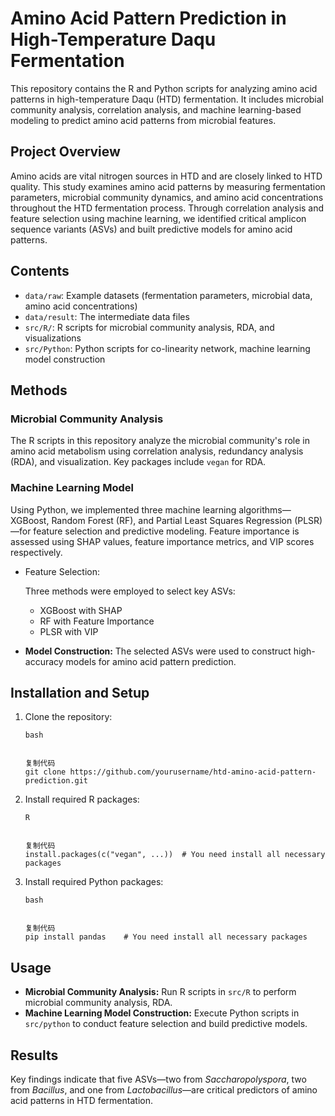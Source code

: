 # Amino Acid Pattern Prediction in High-Temperature Daqu Fermentation

This repository contains the R and Python scripts for analyzing amino acid patterns in high-temperature Daqu (HTD) fermentation. It includes microbial community analysis, correlation analysis, and machine learning-based modeling to predict amino acid patterns from microbial features.

## Project Overview

Amino acids are vital nitrogen sources in HTD and are closely linked to HTD quality. This study examines amino acid patterns by measuring fermentation parameters, microbial community dynamics, and amino acid concentrations throughout the HTD fermentation process. Through correlation analysis and feature selection using machine learning, we identified critical amplicon sequence variants (ASVs) and built predictive models for amino acid patterns.

## Contents

- `data/raw`: Example datasets (fermentation parameters, microbial data, amino acid concentrations)
- `data/result`: The intermediate data files
- `src/R/`: R scripts for microbial community analysis, RDA, and visualizations
- `src/Python`: Python scripts for co-linearity network, machine learning model construction

## Methods

### Microbial Community Analysis

The R scripts in this repository analyze the microbial community's role in amino acid metabolism using correlation analysis, redundancy analysis (RDA), and visualization. Key packages include `vegan` for RDA.

### Machine Learning Model

Using Python, we implemented three machine learning algorithms—XGBoost, Random Forest (RF), and Partial Least Squares Regression (PLSR)—for feature selection and predictive modeling. Feature importance is assessed using SHAP values, feature importance metrics, and VIP scores respectively.

- Feature Selection:

   Three methods were employed to select key ASVs:

  - XGBoost with SHAP
  - RF with Feature Importance
  - PLSR with VIP

- **Model Construction:** The selected ASVs were used to construct high-accuracy models for amino acid pattern prediction.

## Installation and Setup

1. Clone the repository:

   ```
   bash
   
   
   复制代码
   git clone https://github.com/yourusername/htd-amino-acid-pattern-prediction.git
   ```

2. Install required R packages:

   ```
   R
   
   
   复制代码
   install.packages(c("vegan", ...))  # You need install all necessary packages
   ```

3. Install required Python packages:

   ```
   bash
   
   
   复制代码
   pip install pandas    # You need install all necessary packages
   ```

## Usage

- **Microbial Community Analysis:** Run R scripts in `src/R` to perform microbial community analysis, RDA.
- **Machine Learning Model Construction:** Execute Python scripts in `src/python` to conduct feature selection and build predictive models.

## Results

Key findings indicate that five ASVs—two from *Saccharopolyspora*, two from *Bacillus*, and one from *Lactobacillus*—are critical predictors of amino acid patterns in HTD fermentation.